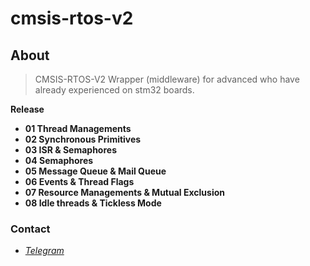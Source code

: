 # cmsis-rtos-v2

## About
> CMSIS-RTOS-V2 Wrapper (middleware) for advanced who have already experienced on stm32 boards.

**Release**

- **01 Thread Managements**
- **02 Synchronous Primitives**
- **03 ISR & Semaphores**
- **04 Semaphores**
- **05 Message Queue & Mail Queue**
- **06 Events & Thread Flags**
- **07 Resource Managements & Mutual Exclusion**
- **08 Idle threads & Tickless Mode**

### Contact
- *[Telegram](https://t.me/geom999)*

